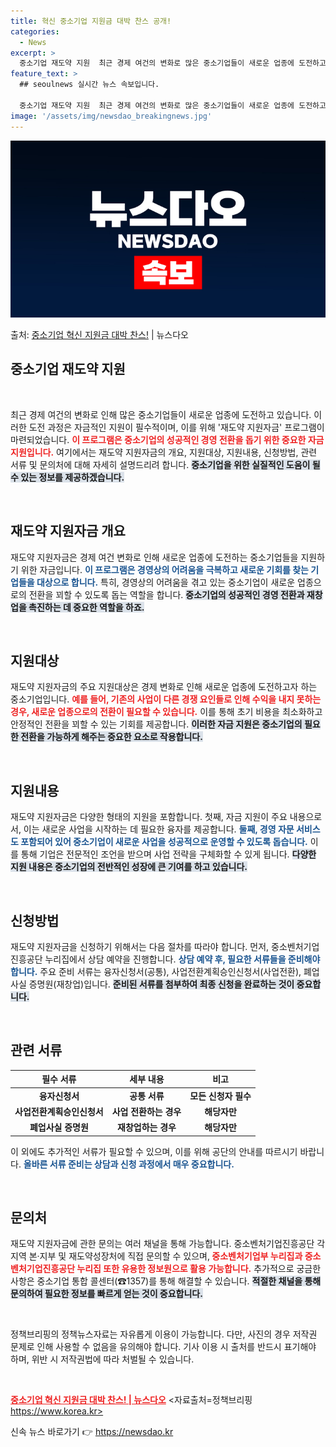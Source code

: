```yaml
---
title: 혁신 중소기업 지원금 대박 찬스 공개!
categories:
  - News
excerpt: >
  중소기업 재도약 지원  최근 경제 여건의 변화로 많은 중소기업들이 새로운 업종에 도전하고 있습니다. 이 과정…
feature_text: >
  ## seoulnews 실시간 뉴스 속보입니다.

  중소기업 재도약 지원  최근 경제 여건의 변화로 많은 중소기업들이 새로운 업종에 도전하고 있습니다. 이 과정…
image: '/assets/img/newsdao_breakingnews.jpg'
---
```


![뉴스다오 속보](/assets/img/newsdao_breakingnews.jpg)

<p>출처: <a href="https://newsdao.kr/4768" rel="dofollow">중소기업 혁신 지원금 대박 찬스!</a> | 뉴스다오</p>

<h2 data-ke-size="size26">중소기업 재도약 지원</h2>

<p data-ke-size="size16">&nbsp;</p>

최근 경제 여건의 변화로 인해 많은 중소기업들이 새로운 업종에 도전하고 있습니다. 이러한 도전 과정은 자금적인 지원이 필수적이며, 이를 위해 '재도약 지원자금' 프로그램이 마련되었습니다. <b><span style="color: #ee2323;">이 프로그램은 중소기업의 성공적인 경영 전환을 돕기 위한 중요한 자금 지원입니다.</span></b> 여기에서는 재도약 지원자금의 개요, 지원대상, 지원내용, 신청방법, 관련 서류 및 문의처에 대해 자세히 설명드리려 합니다. <b><span style="background-color: #21538527;">중소기업을 위한 실질적인 도움이 될 수 있는 정보를 제공하겠습니다.</span></b> 

<p data-ke-size="size16">&nbsp;</p>

<h2 data-ke-size="size26">재도약 지원자금 개요</h2>

재도약 지원자금은 경제 여건 변화로 인해 새로운 업종에 도전하는 중소기업들을 지원하기 위한 자금입니다. <b><span style="color: #1a5490;">이 프로그램은 경영상의 어려움을 극복하고 새로운 기회를 찾는 기업들을 대상으로 합니다.</span></b> 특히, 경영상의 어려움을 겪고 있는 중소기업이 새로운 업종으로의 전환을 꾀할 수 있도록 돕는 역할을 합니다. <b><span style="background-color: #21538527;">중소기업의 성공적인 경영 전환과 재창업을 촉진하는 데 중요한 역할을 하죠.</span></b> 

<p data-ke-size="size16">&nbsp;</p>

<h2 data-ke-size="size26">지원대상</h2>

재도약 지원자금의 주요 지원대상은 경제 변화로 인해 새로운 업종에 도전하고자 하는 중소기업입니다. <b><span style="color: #ee2323;">예를 들어, 기존의 사업이 다른 경쟁 요인들로 인해 수익을 내지 못하는 경우, 새로운 업종으로의 전환이 필요할 수 있습니다.</span></b> 이를 통해 초기 비용을 최소화하고 안정적인 전환을 꾀할 수 있는 기회를 제공합니다. <b><span style="background-color: #21538527;">이러한 자금 지원은 중소기업의 필요한 전환을 가능하게 해주는 중요한 요소로 작용합니다.</span></b>

<p data-ke-size="size16">&nbsp;</p>

<h2 data-ke-size="size26">지원내용</h2>

재도약 지원자금은 다양한 형태의 지원을 포함합니다. 첫째, 자금 지원이 주요 내용으로서, 이는 새로운 사업을 시작하는 데 필요한 융자를 제공합니다. <b><span style="color: #1a5490;">둘째, 경영 자문 서비스도 포함되어 있어 중소기업이 새로운 사업을 성공적으로 운영할 수 있도록 돕습니다.</span></b> 이를 통해 기업은 전문적인 조언을 받으며 사업 전략을 구체화할 수 있게 됩니다. <b><span style="background-color: #21538527;">다양한 지원 내용은 중소기업의 전반적인 성장에 큰 기여를 하고 있습니다.</span></b>

<p data-ke-size="size16">&nbsp;</p>

<h2 data-ke-size="size26">신청방법</h2>

재도약 지원자금을 신청하기 위해서는 다음 절차를 따라야 합니다. 먼저, 중소벤처기업진흥공단 누리집에서 상담 예약을 진행합니다. <b><span style="color: #1a5490;">상담 예약 후, 필요한 서류들을 준비해야 합니다.</span></b> 주요 준비 서류는 융자신청서(공통), 사업전환계획승인신청서(사업전환), 폐업사실 증명원(재창업)입니다. <b><span style="background-color: #21538527;">준비된 서류를 첨부하여 최종 신청을 완료하는 것이 중요합니다.</span></b>

<p data-ke-size="size16">&nbsp;</p>

<h2 data-ke-size="size26">관련 서류</h2>

<table>
    <thead>
        <tr>
            <th style="text-align: center; height: 20px;">필수 서류</th>
            <th style="text-align: center; height: 20px;">세부 내용</th>
            <th style="text-align: center; height: 20px;">비고</th>
        </tr>
    </thead>
    <tbody>
        <tr>
            <td style="text-align: center; height: 17px;"><b>융자신청서</b></td>
            <td style="text-align: center; height: 17px;"><b>공통 서류</b></td>
            <td style="text-align: center; height: 17px;"><b>모든 신청자 필수</b></td>
        </tr>
        <tr>
            <td style="text-align: center; height: 17px;"><b>사업전환계획승인신청서</b></td>
            <td style="text-align: center; height: 17px;"><b>사업 전환하는 경우</b></td>
            <td style="text-align: center; height: 17px;"><b>해당자만</b></td>
        </tr>
        <tr>
            <td style="text-align: center; height: 17px;"><b>폐업사실 증명원</b></td>
            <td style="text-align: center; height: 17px;"><b>재창업하는 경우</b></td>
            <td style="text-align: center; height: 17px;"><b>해당자만</b></td>
        </tr>
    </tbody>
</table>

이 외에도 추가적인 서류가 필요할 수 있으며, 이를 위해 공단의 안내를 따르시기 바랍니다. <b><span style="color: #1a5490;">올바른 서류 준비는 상담과 신청 과정에서 매우 중요합니다.</span></b>

<p data-ke-size="size16">&nbsp;</p>

<h2 data-ke-size="size26">문의처</h2>

재도약 지원자금에 관한 문의는 여러 채널을 통해 가능합니다. 중소벤처기업진흥공단 각 지역 본·지부 및 재도약성장처에 직접 문의할 수 있으며,<b><span style="color: #ee2323;"> 중소벤처기업부 누리집과 중소벤처기업진흥공단 누리집 또한 유용한 정보원으로 활용 가능합니다.</span></b> 추가적으로 궁금한 사항은 중소기업 통합 콜센터(☎1357)를 통해 해결할 수 있습니다. <b><span style="background-color: #21538527;">적절한 채널을 통해 문의하여 필요한 정보를 빠르게 얻는 것이 중요합니다.</span></b>

<p data-ke-size="size16">&nbsp;</p>

정책브리핑의 정책뉴스자료는 자유롭게 이용이 가능합니다. 다만, 사진의 경우 저작권 문제로 인해 사용할 수 없음을 유의해야 합니다. 기사 이용 시 출처를 반드시 표기해야 하며, 위반 시 저작권법에 따라 처벌될 수 있습니다. 

<p data-ke-size="size16">&nbsp;</p>

<b><a href="https://newsdao.kr/4768" style="color: #ee2323;">중소기업 혁신 지원금 대박 찬스! | 뉴스다오</a></b> 
<자료출처=정책브리핑 https://www.korea.kr> 

신속 뉴스 바로가기 👉 <a href="https://newsdao.kr" rel="dofollow">https://newsdao.kr</a>



